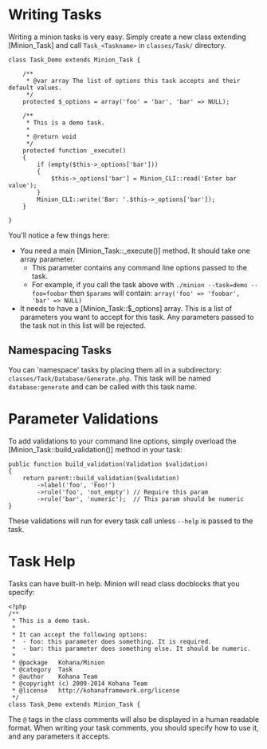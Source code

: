 # Writing Tasks

Writing a minion tasks is very easy. 
Simply create a new class extending [Minion_Task] and call `Task_<Taskname>` in `classes/Task/` directory.

	class Task_Demo extends Minion_Task {

		/**
		 * @var array The list of options this task accepts and their default values.
		 */
		protected $_options = array('foo' = 'bar', 'bar' => NULL);

		/**
		 * This is a demo task.
		 *
		 * @return void
		 */
		protected function _execute()
		{
			if (empty($this->_options['bar']))
			{
				$this->_options['bar'] = Minion_CLI::read('Enter bar value');
			}
			Minion_CLI::write('Bar: '.$this->_options['bar']);
		}

	}

You'll notice a few things here:

 - You need a main [Minion_Task::_execute()] method. It should take one array parameter.
   - This parameter contains any command line options passed to the task.
   - For example, if you call the task above with 
   `./minion --task=demo --foo=foobar` then `$params` 
   will contain: `array('foo' => 'foobar', 'bar' => NULL)`
 - It needs to have a [Minion_Task::$_options] array. 
 This is a list of parameters you want to accept for this task. 
 Any parameters passed to the task not in this list will be rejected.

## Namespacing Tasks

You can 'namespace' tasks by placing them all in a subdirectory: `classes/Task/Database/Generate.php`. 
This task will be named `database:generate` and can be called with this task name.

# Parameter Validations

To add validations to your command line options, 
simply overload the [Minion_Task::build_validation()] method in your task:

	public function build_validation(Validation $validation)
	{
		return parent::build_validation($validation)
			->label('foo', 'Foo!')
			->rule('foo', 'not_empty') // Require this param
			->rule('bar', 'numeric');  // This param should be numeric
	}

These validations will run for every task call unless `--help` is passed to the task.

# Task Help

Tasks can have built-in help. Minion will read class docblocks that you specify:

	<?php
	/**
	 * This is a demo task.
	 * 
	 * It can accept the following options:
	 *  - foo: this parameter does something. It is required.
	 *  - bar: this parameter does something else. It should be numeric.
	 * 
	 * @package   Kohana/Minion
	 * @category  Task
	 * @author    Kohana Team
	 * @copyright (c) 2009-2014 Kohana Team
	 * @license   http://kohanaframework.org/license
	 */
	class Task_Demo extends Minion_Task {

The `@` tags in the class comments will also be displayed in a human readable format. 
When writing your task comments, you should specify how to use it, and any parameters it accepts.

